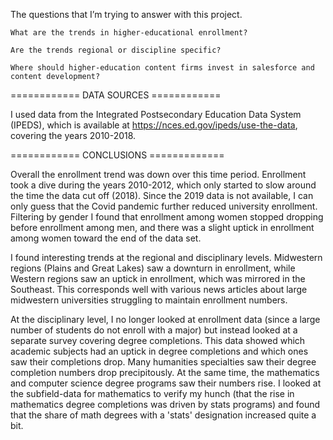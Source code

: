 
The questions that I’m trying to answer with this project.

    What are the trends in higher-educational enrollment?
    
    Are the trends regional or discipline specific?
    
    Where should higher-education content firms invest in salesforce and content development?

============ DATA SOURCES ============

I used data from the Integrated Postsecondary Education Data System (IPEDS), which is available at https://nces.ed.gov/ipeds/use-the-data, covering the years 2010-2018. 

============ CONCLUSIONS =============

Overall the enrollment trend was down over this time period. Enrollment took a dive during the years 2010-2012, which only started to slow around the time the data cut off (2018). Since the 2019 data is not available, I can only guess that the Covid pandemic further reduced university enrollment. Filtering by gender I found that enrollment among women stopped dropping before enrollment among men, and there was a slight uptick in enrollment among women toward the end of the data set.  

I found interesting trends at the regional and disciplinary levels. Midwestern regions (Plains and Great Lakes) saw a downturn in enrollment, while Western regions saw an uptick in enrollment, which was mirrored in the Southeast. This corresponds well with various news articles about large midwestern universities struggling to maintain enrollment numbers. 

At the disciplinary level, I no longer looked at enrollment data (since a large number of students do not enroll with a major) but instead looked at a separate survey covering degree completions. This data showed which academic subjects had an uptick in degree completions and which ones saw their completions drop. Many humanities specialties saw their degree completion numbers drop precipitously. At the same time, the mathematics and computer science degree programs saw their numbers rise. I looked at the subfield-data for mathematics to verify my hunch (that the rise in mathematics degree completions was driven by stats programs) and found that the share of math degrees with a 'stats' designation increased quite a bit. 
